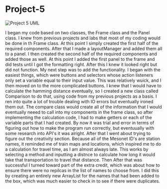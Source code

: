 # Project-5
![Project 5 UML](https://user-images.githubusercontent.com/47228136/56721647-f2105000-670a-11e9-9d0b-936d209f030b.png)

I began my code based on two classes, the Frame class and the Panel class. I knew from previous projects and labs that
most of my coding would be done in th Frame class. At this point I simply created the first half of the required 
components. After that I made a layoutManager and added them all to a panel. I then created the second half of the
required components and added those as well. At this point I added the first panel to the frame and did tests until 
I got the formatting right. 
After this I knew it looked right but did not function. My next step was to add the functionality. I began with the
easiest things, which were buttons and selectors whose action listeners only set a variable equal to their input value. 
This was relatively wuick, and I then moved on to the more complicated buttons. I knew that I would have to calculate the
hamming distance eventually, so I created a new class called Comparison to do that, using code from my previous projects as a basis.
I ren into quite a lot of trouble dealing with IO errors but eventually ironed them out. The compare class would create all 
of the information that I would eventually neeed to call into my components in the frame class, so after implementing the 
calculation code, I had to make getters or each of the variable parts that I had created. By now it was trial and error in terms
of figuring out how to make the program run correctly, but eventuually with some research into API's it was alright.
After that I went about trying to figure out the creativity section. Because all of the Mesonet ID's are station names, it reminded me 
of train maps and locations, which inspired me to do a calculation for travel time, as I am almost always late. This works by selecting
a method and inputting a distnce to calculate how long it would take that transportation to travel that distance.
Then After that was successful I turned toward part of the extra credit, which was about how to ensure there were no repilcas in the
list of names to choose from. I did this by creating an entirely new ArrayList for the names that had been added to the box, which
was much easier to check in to see if there were duplicates.
